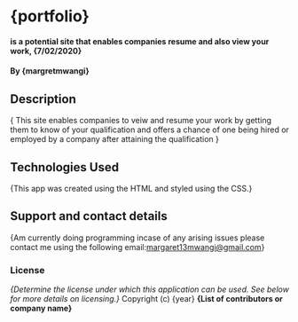 # {portfolio}
#### is a potential site that enables companies resume and also view your work, {7/02/2020}
#### By **{margretmwangi}**
## Description
{ This site enables companies to veiw and resume your work by getting them to know of your qualification and offers  a chance of one being hired or employed by a company after attaining the qualification }
## Technologies Used
{This app was created using the HTML and styled using the CSS.}
## Support and contact details
{Am currently doing programming incase of any arising issues please contact me using the following email:margaret13mwangi@gmail.com}
### License
*{Determine the license under which this application can be used.  See below for more details on licensing.}*
Copyright (c) {year} **{List of contributors or company name}**